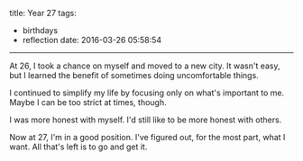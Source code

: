 title: Year 27
tags:
  - birthdays
  - reflection
date: 2016-03-26 05:58:54
---



At 26, I took a chance on myself and moved to a new city. It wasn't easy, but I learned the benefit of sometimes doing uncomfortable things.

I continued to simplify my life by focusing only on what's important to me. Maybe I can be too strict at times, though.

I was more honest with myself. I'd still like to be more honest with others.

Now at 27, I'm in a good position. I've figured out, for the most part, what I want. All that's left is to go and get it.
